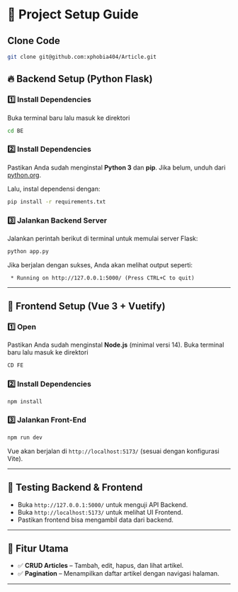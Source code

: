 # 📝 Project Setup Guide

## Clone Code
```sh
git clone git@github.com:xphobia404/Article.git
```

## 🔥 Backend Setup (Python Flask)

### 1️⃣ Install Dependencies
Buka terminal baru lalu masuk ke direktori
```sh
cd BE
```

### 2️⃣ Install Dependencies
Pastikan Anda sudah menginstal **Python 3** dan **pip**. Jika belum, unduh dari [python.org](https://www.python.org/downloads/).

Lalu, instal dependensi dengan:
```sh
pip install -r requirements.txt
```

### 3️⃣ Jalankan Backend Server
Jalankan perintah berikut di terminal untuk memulai server Flask:
```sh
python app.py
```
Jika berjalan dengan sukses, Anda akan melihat output seperti:
```
 * Running on http://127.0.0.1:5000/ (Press CTRL+C to quit)
```

---

## 🎨 Frontend Setup (Vue 3 + Vuetify)

### 1️⃣ Open
Pastikan Anda sudah menginstal **Node.js** (minimal versi 14). Buka terminal baru lalu masuk ke direktori
```sh
CD FE
```

### 2️⃣ Install Dependencies
```sh
npm install
```

### 3️⃣ Jalankan Front-End
```sh
npm run dev
```
Vue akan berjalan di `http://localhost:5173/` (sesuai dengan konfigurasi Vite).

---

## 🚀 Testing Backend & Frontend
- Buka `http://127.0.0.1:5000/` untuk menguji API Backend.
- Buka `http://localhost:5173/` untuk melihat UI Frontend.
- Pastikan frontend bisa mengambil data dari backend.

---

## 🎯 Fitur Utama
- ✅ **CRUD Articles** – Tambah, edit, hapus, dan lihat artikel.
- ✅ **Pagination** – Menampilkan daftar artikel dengan navigasi halaman.

---
